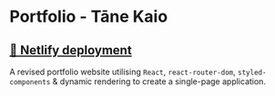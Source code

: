 # **Portfolio** - Tāne Kaio

## [🔗 Netlify deployment](https://tanekaio.netlify.app/)

A revised portfolio website utilising `React`, `react-router-dom`, `styled-components` & dynamic rendering to create a single-page application.
